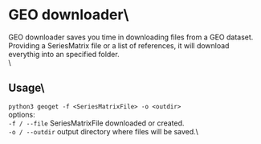 # GEO downloader\
GEO downloader saves you time in downloading files from a GEO dataset.\
Providing a SeriesMatrix file or a list of references, it will download\
everythig into an specified folder.\
\
## Usage\
`python3 geoget -f <SeriesMatrixFile> -o <outdir>`\
options:\
`-f / --file` SeriesMatrixFile downloaded or created.\
`-o / --outdir` output directory where files will be saved.\
